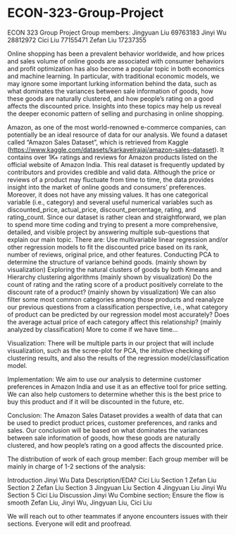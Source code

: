 # ECON-323-Group-Project
ECON 323 Group Project
Group members:
Jingyuan Liu 69763183
Jinyi Wu 28812972
Cici  Liu  77155471
Zefan Liu 17237355


Online shopping has been a prevalent behavior worldwide, and how prices and sales volume of online goods are associated with consumer behaviors and profit optimization has also become a popular topic in both economics and machine learning. In particular, with traditional economic models, we may ignore some important lurking information behind the data, such as what dominates the variances between sale information of goods, how these goods are naturally clustered, and how people’s rating on a good affects the discounted price. Insights into these topics may help us reveal the deeper economic pattern of selling and purchasing in online shopping.

Amazon, as one of the most world-renowned e-commerce companies, can potentially be an ideal resource of data for our analysis. We found a dataset called  “Amazon Sales Dataset”, which is  retrieved from Kaggle (https://www.kaggle.com/datasets/karkavelrajaj/amazon-sales-dataset). It contains over 1K+ ratings and reviews for Amazon products listed on the official website of Amazon India. This real dataset is frequently updated by contributors and provides credible and valid data.
Although the price or reviews of a product may fluctuate from time to time, the data provides insight into the market of online goods and consumers’ preferences. Moreover, it does not have any missing values. It has one categorical variable (i.e., category) and several useful numerical variables such as discounted_price, actual_price, discount_percentage, rating, and rating_count. Since our dataset is rather clean and straightforward, we plan to spend more time coding and trying to present a more comprehensive, detailed, and visible project by answering multiple sub-questions that explain our main topic. 
There are: 
Use multivariable linear regression and/or other regression models to fit the discounted price based on its rank, number of reviews, original price, and other features.
Conducting PCA to determine the structure of variance behind goods. (mainly shown by visualization)
Exploring the natural clusters of goods by both Kmeans and Hierarchy clustering algorithms (mainly shown by visualization)
Do the count of rating and the rating score of a product positively correlate to the discount rate of a product?  (mainly shown by visualization)
We can also filter some most common categories among those products and reanalyze our previous questions from a classification perspective, i.e., what category of product can be predicted by our regression model most accurately? Does the average actual price of each category affect this relationship? (mainly analyzed by classification)
More to come if we have time…

Visualization:
There will be multiple parts in our project that will include visualization, such as the scree-plot for PCA, the intuitive checking of clustering results, and also the results of the regression model/classification model.



Implementation:
We aim to use our analysis to determine customer preferences in Amazon India and use it as an effective tool for price setting. We can also help customers to determine whether this is the best price to buy this product and if it will be discounted in the future, etc.

Conclusion:
The Amazon Sales Dataset provides a wealth of data that can be used to predict product prices, customer preferences, and ranks and sales. Our conclusion will be based on what dominates the variances between sale information of goods, how these goods are naturally clustered, and how people’s rating on a good affects the discounted price.

The distribution of work of each group member:
Each group member will be mainly in charge of 1-2 sections of the analysis:

Introduction
Jinyi Wu
Data Description/EDA?
Cici Liu
Section 1 
Zefan Liu
Section 2 
Zefan Liu
Section 3 
Jingyuan Liu
Section 4 
Jingyuan Liu  Jinyi Wu
Section 5 
Cici Liu
Discussion
Jinyi Wu
Combine section;
Ensure the flow is smooth
Zefan Liu, Jinyi Wu, Jingyuan Liu, Cici Liu


We will reach out to other teammates if anyone encounters issues with their sections. Everyone will edit and proofread.

